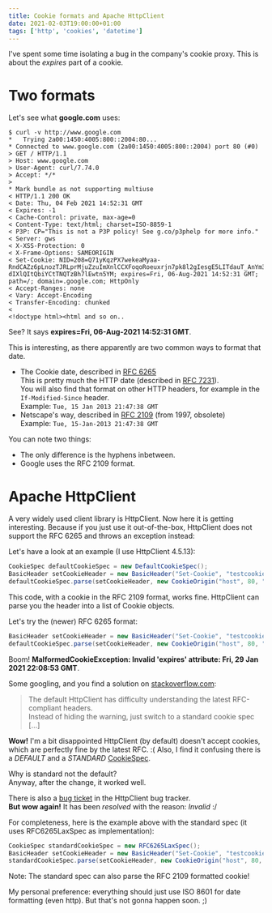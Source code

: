 ```yaml
---
title: Cookie formats and Apache HttpClient
date: 2021-02-03T19:00:00+01:00
tags: ['http', 'cookies', 'datetime']
---
```


I've spent some time isolating a bug in the company's cookie proxy.
This is about the *expires* part of a cookie.

# Two formats

Let's see what **google.com** uses:

```shell-session
$ curl -v http://www.google.com
*   Trying 2a00:1450:4005:800::2004:80...
* Connected to www.google.com (2a00:1450:4005:800::2004) port 80 (#0)
> GET / HTTP/1.1
> Host: www.google.com
> User-Agent: curl/7.74.0
> Accept: */*
> 
* Mark bundle as not supporting multiuse
< HTTP/1.1 200 OK
< Date: Thu, 04 Feb 2021 14:52:31 GMT
< Expires: -1
< Cache-Control: private, max-age=0
< Content-Type: text/html; charset=ISO-8859-1
< P3P: CP="This is not a P3P policy! See g.co/p3phelp for more info."
< Server: gws
< X-XSS-Protection: 0
< X-Frame-Options: SAMEORIGIN
< Set-Cookie: NID=208=Q71yKqzPX7wekeaMyaa-RndCAZz6pLnozTJRLprMjuZzuImXnlCCXFoqoRoeuxrjn7pk8l2gIesgE5LITdauT_AnYm3jmUlwkqLW1LN4igl8zDVBW5UzTJUizdVeiyuIy4F7RfABvuLUI-dIXlQItQbiYCtTNQTzBh7lEwtn5YM; expires=Fri, 06-Aug-2021 14:52:31 GMT; path=/; domain=.google.com; HttpOnly
< Accept-Ranges: none
< Vary: Accept-Encoding
< Transfer-Encoding: chunked
< 
<!doctype html><html and so on..
```

See? It says **expires=Fri, 06-Aug-2021 14:52:31 GMT**.

This is interesting, as there apparently are two common ways to format that date.

- The Cookie date, described in [RFC 6265](https://tools.ietf.org/html/rfc6265#section-5.1.1)  
  This is pretty much the HTTP date (described in [RFC 7231](https://tools.ietf.org/html/rfc7231#section-7.1.1.2)).  
  You will also find that format on other HTTP headers, for example in the `If-Modified-Since` header.  
  Example: `Tue, 15 Jan 2013 21:47:38 GMT`
- Netscape's way, described in [RFC 2109](https://tools.ietf.org/html/rfc2109#section-10.1.2) (from 1997, obsolete)  
  Example: `Tue, 15-Jan-2013 21:47:38 GMT`

You can note two things:

- The only difference is the hyphens inbetween.
- Google uses the RFC 2109 format.

# Apache HttpClient

A very widely used client library is HttpClient. Now here it is getting interesting.
Because if you just use it out-of-the-box, HttpClient does not support the RFC 6265 and throws an exception instead:

Let's have a look at an example (I use HttpClient 4.5.13):

```java
CookieSpec defaultCookieSpec = new DefaultCookieSpec();
BasicHeader setCookieHeader = new BasicHeader("Set-Cookie", "testcookie=myvalue; Max-Age=43200; Expires=Wed, 03-Feb-2021 21:57:56 GMT; Path=/; Secure; HttpOnly");
defaultCookieSpec.parse(setCookieHeader, new CookieOrigin("host", 80, "/", true));
```

This code, with a cookie in the RFC 2109 format, works fine. HttpClient can parse you the header into a list of Cookie objects.

Let's try the (newer) RFC 6265 format:

```java
BasicHeader setCookieHeader = new BasicHeader("Set-Cookie", "testcookie=myvalue; Max-Age=43200; Expires=Fri, 29 Jan 2021 22:08:53 GMT; Path=/; Secure; HttpOnly");
defaultCookieSpec.parse(setCookieHeader, new CookieOrigin("host", 80, "/", true));
```

Boom! **MalformedCookieException: Invalid 'expires' attribute: Fri, 29 Jan 2021 22:08:53 GMT**.

Some googling, and you find a solution on [stackoverflow.com](https://stackoverflow.com/a/40697322):

> The default HttpClient has difficulty understanding the latest RFC-compliant headers.  
Instead of hiding the warning, just switch to a standard cookie spec [...]

**Wow!** I'm a bit disappointed HttpClient (by default) doesn't accept cookies, which are perfectly fine by the latest RFC. :(
Also, I find it confusing there is a *DEFAULT* and a *STANDARD* [CookieSpec](https://hc.apache.org/httpcomponents-client-ga/httpclient/apidocs/org/apache/http/client/config/CookieSpecs.html).

Why is standard not the default?  
Anyway, after the change, it worked well.

There is also a [bug ticket](https://issues.apache.org/jira/browse/HTTPCLIENT-1763) in the HttpClient bug tracker.  
**But wow again!** It has been *resolved* with the reason: *Invalid* :/

For completeness, here is the example above with the standard spec (it uses RFC6265LaxSpec as implementation):

```java
CookieSpec standardCookieSpec = new RFC6265LaxSpec();
BasicHeader setCookieHeader = new BasicHeader("Set-Cookie", "testcookie=myvalue; Max-Age=43200; Expires=Fri, 29 Jan 2021 22:08:53 GMT; Path=/; Secure; HttpOnly");
standardCookieSpec.parse(setCookieHeader, new CookieOrigin("host", 80, "/", true));
```

Note: The standard spec can also parse the RFC 2109 formatted cookie!

My personal preference: everything should just use ISO 8601 for date formatting (even http).
But that's not gonna happen soon. ;)
